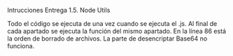 Intrucciones Entrega 1.5. Node Utils

Todo el código se ejecuta de una vez cuando se ejecuta el .js. Al final de cada apartado se ejecuta la función del mismo apartado. 
En la línea 86 está la orden de borrado de archivos. 
La parte de desencriptar Base64 no funciona. 
